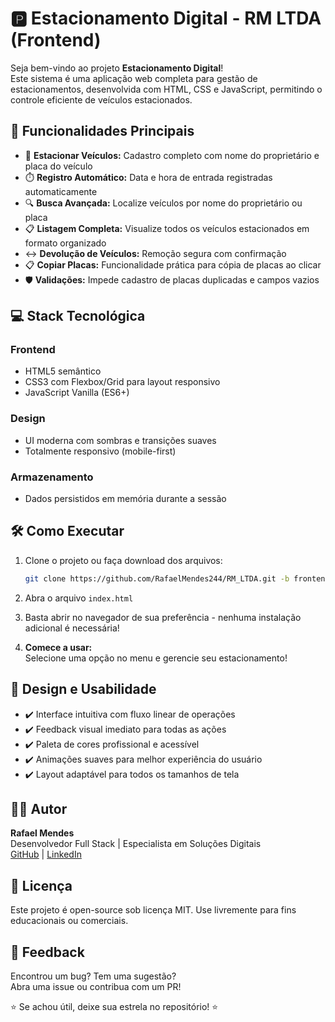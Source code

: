 # 🅿️ Estacionamento Digital - RM LTDA (Frontend)

Seja bem-vindo ao projeto **Estacionamento Digital**!  
Este sistema é uma aplicação web completa para gestão de estacionamentos, desenvolvida com HTML, CSS e JavaScript, permitindo o controle eficiente de veículos estacionados.

## 🚀 Funcionalidades Principais

- 🚗 **Estacionar Veículos:** Cadastro completo com nome do proprietário e placa do veículo
- ⏱️ **Registro Automático:** Data e hora de entrada registradas automaticamente
- 🔍 **Busca Avançada:** Localize veículos por nome do proprietário ou placa
- 📋 **Listagem Completa:** Visualize todos os veículos estacionados em formato organizado
- ↔️ **Devolução de Veículos:** Remoção segura com confirmação
- 📋 **Copiar Placas:** Funcionalidade prática para cópia de placas ao clicar
- 🛡️ **Validações:** Impede cadastro de placas duplicadas e campos vazios

## 💻 Stack Tecnológica

### Frontend
- HTML5 semântico
- CSS3 com Flexbox/Grid para layout responsivo
- JavaScript Vanilla (ES6+)

### Design
- UI moderna com sombras e transições suaves
- Totalmente responsivo (mobile-first)

### Armazenamento
- Dados persistidos em memória durante a sessão

## 🛠️ Como Executar

1. Clone o projeto ou faça download dos arquivos:
    ```bash
    git clone https://github.com/RafaelMendes244/RM_LTDA.git -b frontend
    ```
2. Abra o arquivo `index.html`
3. Basta abrir no navegador de sua preferência - nenhuma instalação adicional é necessária!

4. **Comece a usar:**  
   Selecione uma opção no menu e gerencie seu estacionamento!

## 🎨 Design e Usabilidade

- ✔️ Interface intuitiva com fluxo linear de operações
- ✔️ Feedback visual imediato para todas as ações
- ✔️ Paleta de cores profissional e acessível
- ✔️ Animações suaves para melhor experiência do usuário
- ✔️ Layout adaptável para todos os tamanhos de tela

## 👨‍💻 Autor

**Rafael Mendes**  
Desenvolvedor Full Stack | Especialista em Soluções Digitais  
[GitHub](https://github.com/RafaelMendes244) | [LinkedIn](https://www.linkedin.com/in/fael-mendesdev/)

## 📜 Licença

Este projeto é open-source sob licença MIT. Use livremente para fins educacionais ou comerciais.

## 💬 Feedback

Encontrou um bug? Tem uma sugestão?  
Abra uma issue ou contribua com um PR!

⭐ Se achou útil, deixe sua estrela no repositório! ⭐
